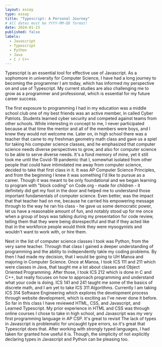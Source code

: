 ```yaml
---
layout: essay
type: essay
title: "Typescript: A Personal Journey"
# All dates must be YYYY-MM-DD format!
date: 2024-01-23
published: false
labels:
  - Javascript
  - Typescript
  - Python
  - Java
  - C / C++
---
```


Typescript is an essential tool for effective use of Javascript. As a sophomore in university for Computer Science, I have had a long journey to becoming the programmer I am today, which has informed my perspective on and use of Typescript. My current studies are also challenging me to grow as a programmer and professional, which is essential for my future career success.

The first exposure to programming I had in my education was a middle school club one of my best friends was an active member, in called Cyber Patriots. Students learned cyber security and competed against teams from other schools. While interesting in concept to me, I never participated because at that time the mentor and all of the members were boys, and I knew they would not welcome me. Later on, in high school there was a teacher that came to my freshman geometry math class and gave us a spiel for taking his computer science classes, and he emphasized that computer science needs diverse perspectives to grow, and also for computer science to be able to serve diverse needs. It's a fond memory of mine, yet it still took me until the Covid-19 pandemic that I, somewhat isolated from other people that could have intimidated me away from computer science, decided to take that first class in it. It was AP Computer Science Principles, and from the beginning I knew it was something I'd like to pursue as a career. Though it was meant to be only foundational and we began learning to program with "block coding" on Code.org - made for children - it definitely did get my foot in the door and helped me to understand those important fundamentals of computer science. Even better, was the impact that that teacher had on me, because he carried his empowering message through to the way he ran his class - he gave us some democratic power, let us have a reasonable amount of fun, and notably stood up for me once when a group of boys was talking during my presentation for code review, telling them that they were being disrespectful and that if they acted like that in the workforce people would think they were mysogynists and wouldn't want to work with, or hire them. 

Next in the list of computer science classes I took was Python, from the very same teacher. Through that class I gained a deeper understanding of programming and the ability to independently takle my coding problems. By then I had made my decision, that I would be going to UH Manoa and majoring in Computer Science. Once at Manoa, I took ICS 111 and 211 which were classes in Java, that taught me a lot about classes and Object Oriented Programming. After those, I took ICS 212 which is done in C and C++, but really focuses on how to approach programming and understand what your code is doing. ICS 141 and 241 taught me some of the basics of discrete math, and I am yet to take ICS 311 Algorithms. Currently I am taking ICS 314 Software Engineering which explores the development process through website development, which is exciting as I've never done it before. So far in this class I have reviewed HTML, CSS, and Javascript, and Learned Typescript. My prior experience in HTML and CSS was through online courses I chose to take in high school, and Javascript was my very first programming language in AP CSP. It's great to revisit  The lack of types in Javascript is problematic for uncaught type errors, so it's great that Typescript does that. After working with strongly typed languages, I had taken for granted how useful it is. Though, the simplicity of not explicitly declaring types in Javascript and Python can be pleasing too. 

